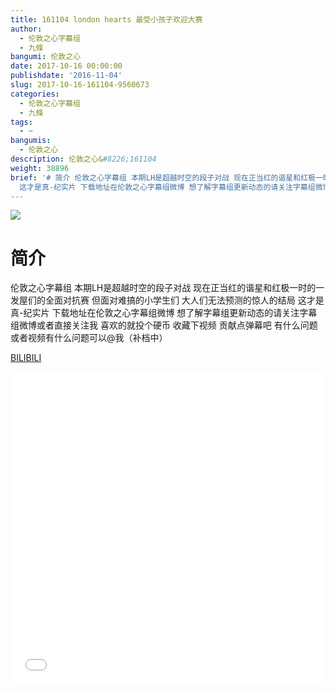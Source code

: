 ```yaml
---
title: 161104 london hearts 最受小孩子欢迎大赛
author:
  - 伦敦之心字幕组
  - 九條
bangumi: 伦敦之心
date: 2017-10-16 00:00:00
publishdate: '2016-11-04'
slug: 2017-10-16-161104-9560673
categories:
  - 伦敦之心字幕组
  - 九條
tags:
  - ~
bangumis:
  - 伦敦之心
description: 伦敦之心&#8226;161104
weight: 38896
brief: '# 简介 伦敦之心字幕组 本期LH是超越时空的段子对战 现在正当红的谐星和红极一时的一发屋们的全面对抗赛 但面对难搞的小学生们 大人们无法预测的惊人的结局
  这才是真-纪实片 下载地址在伦敦之心字幕组微博 想了解字幕组更新动态的请关注字幕组微博或者直接关注我 喜欢的就投个硬币 收藏下视频 贡献点弹幕吧 有什么问题或者视频有什么问题可以@我（补档中）'
---
```


![](https://i.imgur.com/7G71F9R.jpg)

# 简介  
伦敦之心字幕组
本期LH是超越时空的段子对战 现在正当红的谐星和红极一时的一发屋们的全面对抗赛 但面对难搞的小学生们 大人们无法预测的惊人的结局 这才是真-纪实片 下载地址在伦敦之心字幕组微博 想了解字幕组更新动态的请关注字幕组微博或者直接关注我 喜欢的就投个硬币 收藏下视频 贡献点弹幕吧 有什么问题或者视频有什么问题可以@我（补档中）

  [BILIBILI](https://www.bilibili.com/video/av9560673/)


<div class="vcontainer">  <iframe class='video' src="//www.bilibili.com/blackboard/player.html?aid=9560673" width="100%" height="500" frameborder="0" allowfullscreen="allowfullscreen"></iframe></div>
